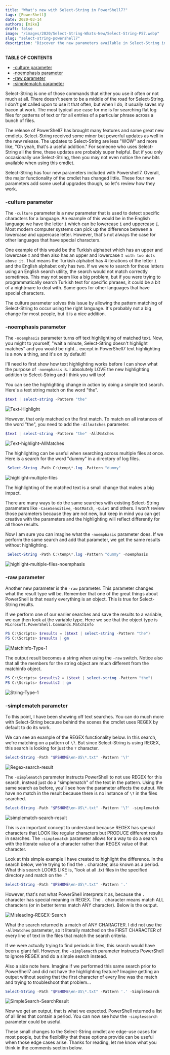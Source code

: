 ```yaml
---
title: "What's new with Select-String in PowerShell7?"
tags: [PowerShell]
date: 2020-03-14
authors: [mike]
draft: false
image: "/images/2020/Select-String-Whats-New/Select-String-PS7.webp"
slug: "select-string-powershell7"
description: "Discover the new parameters available in Select-String in PowerShell7."
---
```


**TABLE OF CONTENTS**

- [-culture parameter](#-culture-parameter)
- [-noemphasis parameter](#-noemphasis-parameter)
- [-raw parameter](#-raw-parameter)
- [-simplematch parameter](#-simplematch-parameter)

Select-String is one of those commands that either you use it often or not much at all. There doesn't seem to be a middle of the road for Select-String. I don't get called upon to use it that often, but when I do, it usually saves my bacon at work. The most typical use case for me is for searching flat log files for patterns of text or for all entries of a particular phrase across a bunch of files.

The release of PowerShell7 has brought many features and some great new cmdlets. Select-String received some minor but powerful updates as well in the new release. The updates to Select-String are less "WOW" and more like, "Oh yeah, that's a useful addition." For someone who uses Select-String all the time, these updates are probably super helpful. But if you only occasionally use Select-String, then you may not even notice the new bits available when using this cmdlet.

Select-String has four new parameters included with Powershell7. Overall, the major functionality of the cmdlet has changed little. These four new parameters add some useful upgrades though, so let's review how they work.

### -culture parameter

The `-culture` parameter is a new parameter that is used to detect specific characters for a language. An example of this would be in the English language we have the letter `i` which can be lowercase `i` and uppercase `I`. Most modern computer systems can pick up the difference between a lowercase and uppercase letter. However, that's not always the case for other languages that have special characters.

One example of this would be the Turkish alphabet which has an upper and lowercase `I` and then also has an upper and lowercase `I with two dots above it`. That means the Turkish alphabet has 4 iterations of the letter `i` and the English alphabet only has two. If we were to search for those letters using an English search utility, the search would not match correctly sometimes. This may not seem like a big problem, but if you were trying to programmatically search Turkish text for specific phrases, it could be a bit of a nightmare to deal with. Same goes for other languages that have special characters.

The culture parameter solves this issue by allowing the pattern matching of Select-String to occur using the right language. It's probably not a big change for most people, but it is a nice addition.

### -noemphasis parameter

The `-noemphasis` parameter turns off text highlighting of matched text. Now, you might to yourself, "wait a minute, Select-String doesn't highlight matches" and you would be right... except in PowerShell7 text highlighting is a now a thing, and it's on by default!

I'll need to first show how text highlighting works before I can show what the purpose of `-noemphasis` is. I absolutely LOVE the new highlighting addition to Select-String and I think you will too!

You can see the highlighting change in action by doing a simple text search. Here's a text string match on the word "the".

```PowerShell
$text | select-string -Pattern "the"
```

![Text-Highlight](/images/2020/Select-String-Whats-New/Text-Highlight.png)

However, that only matched on the first match. To match on all instances of the word "the", you need to add the `-Allmatches` parameter.

```PowerShell
$text | select-string -Pattern "the" -AllMatches
```

![Text-highlight-AllMatches](/images/2020/Select-String-Whats-New/Text-highlight-AllMatches.png)

The highlighting can be useful when searching across multiple files at once. Here is a search for the word "dummy" in a directory of log files.

```PowerShell
 Select-String -Path C:\temp\*.log -Pattern "dummy"
 ```

![highlight-multiple-files](/images/2020/Select-String-Whats-New/highlight-multiple-files.png)

The highlighting of the matched text is a small change that makes a big impact.

There are many ways to do the same searches with existing Select-String parameters like `-CaseSensitive`, `-NotMatch`, `-Quiet` and others. I won't review those parameters because they are not new, but keep in mind you can get creative with the parameters and the highlighting will reflect differently for all those results.

Now I am sure you can imagine what the `-noemphasis` parameter does. If we perform the same search and add that parameter, we get the same results without highlighting.

```PowerShell
 Select-String -Path C:\temp\*.log -Pattern "dummy" -noemphasis
```

![highlight-multiple-files-noemphasis](/images/2020/Select-String-Whats-New/highlight-multiple-files-noemphasis.png)

### -raw parameter

Another new parameter is the `-raw` parameter. This parameter changes what the result type will be. Remember that one of the great things about PowerShell is that nearly everything is an object. This is true for Select-String results.

If we perform one of our earlier searches and save the results to a variable, we can then look at the variable type. Here we see that the object type is `Microsoft.PowerShell.Commands.MatchInfo`

```PowerShell
PS C:\Scripts> $results = ($text | select-string -Pattern "the")
PS C:\Scripts> $results | gm
```

![MatchInfo-Type-1](/images/2020/Select-String-Whats-New/MatchInfo-Type-1.png)

The output result becomes a string when using the `-raw` switch. Notice also that all the members for the string object are much different from the matchinfo object.

```PowerShell
PS C:\Scripts> $results2 = ($text | select-string -Pattern "the")
PS C:\Scripts> $results2 | gm
```

![String-Type-1](/images/2020/Select-String-Whats-New/String-Type-1.png)

### -simplematch parameter

To this point, I have been showing off text searches. You can do much more with Select-String because behind the scenes the cmdlet uses REGEX by default to do its work.

We can see an example of the REGEX functionality below. In this search, we're matching on a pattern of `\?`. But since Select-String is using REGEX, this search is looking for just the `?` character.

```PowerShell
Select-String -Path "$PSHOME\en-US\*.txt" -Pattern '\?'
```

![Regex-search-result](/images/2020/Select-String-Whats-New/Regex-search-result.png)

The `-simplematch` parameter instructs PowerShell to not use REGEX for this search, instead just do a "simplematch" of the text in the pattern. Using the same search as before, you'll see how the parameter affects the output. We have no match in the result because there is no instance of `\?` in the files searched.

```PowerShell
Select-String -Path "$PSHOME\en-US\*.txt" -Pattern '\?' -simplematch
```

![simplematch-search-result](/images/2020/Select-String-Whats-New/simplesearch-searchresult.png)

This is an important concept to understand because REGEX has special characters that LOOK like regular characters but PRODUCE different results in searches. The `-simplematch` parameter allows for a way to do a search with the literate value of a character rather than REGEX value of that character.

Look at this simple example I have created to highlight the difference. In the search below, we're trying to find the `.` character, also known as a period. What this search LOOKS LIKE is, "look at all .txt files in the specified directory and match on the `.`"

```PowerShell
Select-String -Path "$PSHOME\en-US\*.txt" -Pattern '.'
```

However, that's not what PowerShell interprets it as, because the `.` character has special meaning in REGEX. The `.` character means match ALL characters (or in better terms match ANY character). Below is the output.

![Misleading-REGEX-Search](/images/2020/Select-String-Whats-New/Misleading-REGEX-Search.png)

What the search returned is a match of ANY CHARACTER. I did not use the `-AllMatches` parameter, so it literally matched on the FIRST CHARACTER of every line of text in the files that match the search criteria.

If we were actually trying to find periods in files, this search would have been a giant fail. However, the `-simplemacth` parameter instructs PowerShell to ignore REGEX and do a simple search instead.

Also a side note here. Imagine if we performed this same search prior to PowerShell7 and did not have the highlighting feature? Imagine getting an output without seeing that the first character of every line was the match and trying to troubleshoot that problem...

```PowerShell
Select-String -Path "$PSHOME\en-US\*.txt" -Pattern '.' -SimpleSearch
```

![SimpleSearch-SearchResult](/images/2020/Select-String-Whats-New/SimpleSearch-SearchResult.png)

Now we get an output, that is what we expected. PowerShell returned a list of all lines that contain a period. You can now see how the `-simplesearch` parameter could be useful.

These small changes to the Select-String cmdlet are edge-use cases for most people, but the flexibility that these options provide can be useful when those edge cases arise. Thanks for reading, let me know what you think in the comments section below.
